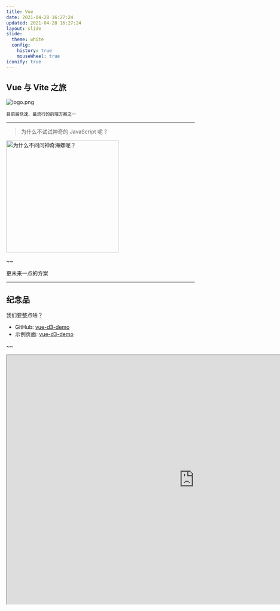 ```yaml
---
title: Vue
date: 2021-04-28 16:27:24
updated: 2021-04-28 16:27:24
layout: slide
slide:
  theme: white
  config:
    history: true
    mouseWheel: true
iconify: true
---
```


<link href="https://cdn.jsdelivr.net/npm/remixicon@2.5.0/fonts/remixicon.css" rel="stylesheet">

<!-- 6-最后一节课讲解数据来源，数据质量，数据清洗过程，实现细节，创意设计，可以准备 PPT，互评打分（给每个同学打分，不给自己和同组的同学打分，60%分值） -->

## Vue 与 Vite 之旅

![logo.png](https://vuejs.org/images/logo.png)

<small>
目前最快速、最流行的前端方案之一
</small>

---

> 为什么不试试神奇的 JavaScript 呢？

<img src="https://upyun.yunyoujun.cn/images/why-not-ask-the-magic-conch.jpg" width="300" alt="为什么不问问神奇海螺呢？" />

~~

<span class="iconify" data-icon="ri:flask-line"></span>

更未来一点的方案

---

## 纪念品

我们要整点啥？

- GitHub: [vue-d3-demo](https://github.com/YunYouJun/vue-d3-demo)
- 示例页面: [vue-d3-demo](https://yunyoujun.github.io/vue-d3-demo/)

~~

<iframe width="1000" height="666" src="https://yunyoujun.github.io/vue-d3-demo/">

---

## 行李清单

首先准备好我们旅行的行李清单

~~

## 闻道有先后

本教程开发的前置基础环境，尽管你可能已经早已安装好了它，但以防万一，还是再作提醒。

~~

- <span class="iconify" data-icon="simple-icons:visualstudiocode"></span> VSCode
- <span class="iconify" data-icon="simple-icons:git"></span> Git
- <span class="iconify" data-icon="simple-icons:node-dot-js"></span> Node.js
- <span class="iconify" data-icon="simple-icons:yarn"></span> Yarn

~~

### VSCode

<span class="iconify" data-icon="simple-icons:visualstudiocode"></span> + <span class="iconify" data-icon="simple-icons:git"></span> + <span class="iconify" data-icon="simple-icons:gnubash"></span>

本教程开发的前置基础环境，尽管你可能已经早已安装好了它，但以防万一，还是再作提醒。

[VSCode](https://code.visualstudio.com/) + [Git](https://git-scm.com/) + Bash

宇宙最强编辑器，没有之一

~~

### <span class="iconify" data-icon="simple-icons:node-dot-js"></span> [Node.js](https://nodejs.org/)

前端必备，请认准 `LTS` 版本。

~~

### <span class="iconify" data-icon="simple-icons:npm"></span> [npm](https://www.npmjs.com/) VS <span class="iconify" data-icon="simple-icons:yarn"></span> [yarn](https://www.yarnpkg.com/zh-Hans/)

他们都是包管理工具，NPM 已随 Node.js 默认安装。

NPM 与 Yarn 的关系，你可以理解为谷歌应用商店和酷安（或其他手机应用商店）的关系。

<!-- Yarn 可选，但我建议你不妨试一试。 -->

<!-- 后续的内容也将以此为展开，当然你也可以执拗地使用 `npm run` 替代教程中的 `yarn`。 -->

~~

### [Vue](https://github.com/vuejs/vue)

<h2><span class="iconify" data-icon="simple-icons:vue-dot-js"></span></h2>

The Progressive JavaScript Framework

目前最为流行的前端框架之一

不可否认的是它相比 <span class="iconify" data-icon="simple-icons:react"></span> React 学习曲线要更为平缓

~~

### [Vite](https://github.com/vitejs/vite)

<span class="iconify" data-icon="vscode-icons:file-type-vite"></span>

Native-ESM powered web dev build tool. It's fast.

面向未来的前端构建工具。

~~

当然，后续我们会再详细介绍其在旅途中的功用。

---

## 旅行指南

<span class="iconify" data-icon="ri:treasure-map-line"></span>

~~

### 前端 VS 后端

分离！！！

后端 --JSON--> 前端

![这个锅我不背](https://upyun.yunyoujun.cn/images/it-is-not-my-pot.jpg)

~~

<img width="450" src="https://i.loli.net/2020/11/23/BMjg6K2dzsZpHSo.jpg" />

~~

<span class="iconify" data-icon="simple-icons:webpack"></span>
VS
<span class="iconify" data-icon="vscode-icons:file-type-vite"></span>

<img width="500" src="https://i.loli.net/2020/11/23/6jbnHI3kRfdlZXx.png" />

~~

`Vite` Yes!

`Apache/Tomcat` No!

开发环境服务器

- 热重载
- Fast
- 优化地构建
- 插件...

~~

> 总之，先出发吧！

---

## 出发

~~

### Vite 站

启动 脚手架

生成预置的快速启动模板

```bash
yarn create @vitejs/app a-test-app
```

~~

```bash
yarn dev
```

> <http://localhost:3000>

<img src="https://i.loli.net/2020/11/23/Ri2lGMXZ1Bubzar.png" width="500" alt="vite-demo"/>

---

## 谢谢

<i class="ri-emotion-line"></i>

敬请老师和各位同学指正
